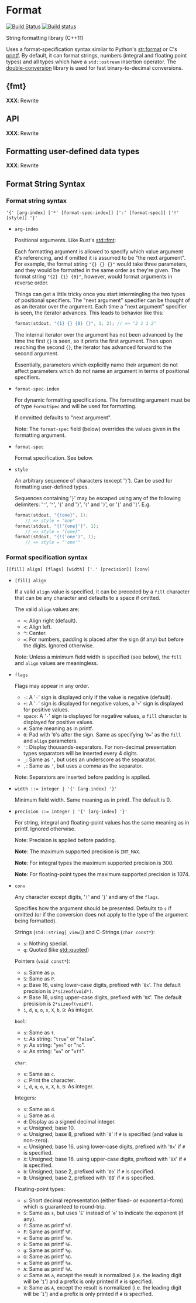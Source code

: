 # Format

[![Build Status](https://travis-ci.org/abolz/Format.svg?branch=master)](https://travis-ci.org/abolz/Format)
[![Build status](https://ci.appveyor.com/api/projects/status/un21yf9tlrfn7ebh/branch/master?svg=true)](https://ci.appveyor.com/project/abolz/format/branch/master)

String formatting library (C++11)

Uses a format-specification syntax similar to Python's [str.format](https://docs.python.org/3/library/string.html#formatstrings)
or C's [printf](http://en.cppreference.com/w/cpp/io/c/fprintf). By default, it
can format strings, numbers (integral and floating point types) and all types
which have a `std::ostream` insertion operator. The [double-conversion](https://github.com/google/double-conversion)
library is used for fast binary-to-decimal conversions.

## {fmt}

**XXX**: Rewrite

## API

**XXX**: Rewrite

## Formatting user-defined data types

**XXX**: Rewrite

## Format String Syntax

### Format string syntax

    '{' [arg-index] ['*' [format-spec-index]] [':' [format-spec]] ['!' [style]] '}'

* `arg-index`

    Positional arguments. Like Rust's
    [std::fmt](https://doc.rust-lang.org/std/fmt/#positional-parameters):

    Each formatting argument is allowed to specify which value argument it's
    referencing, and if omitted it is assumed to be "the next argument". For
    example, the format string `"{} {} {}"` would take three parameters, and
    they would be formatted in the same order as they're given. The format
    string `"{2} {1} {0}"`, however, would format arguments in reverse order.

    Things can get a little tricky once you start intermingling the two types
    of positional specifiers. The "next argument" specifier can be thought of
    as an iterator over the argument. Each time a "next argument" specifier is
    seen, the iterator advances. This leads to behavior like this:

    ```c++
    format(stdout, "{1} {} {0} {}", 1, 2); // => "2 1 1 2"
    ```

    The internal iterator over the argument has not been advanced by the time
    the first `{}` is seen, so it prints the first argument. Then upon reaching
    the second `{}`, the iterator has advanced forward to the second argument.

    Essentially, parameters which explicitly name their argument do not affect
    parameters which do not name an argument in terms of positional specifiers.

* `format-spec-index`

    For dynamic formatting specifications. The formatting argument must be of
    type `FormatSpec` and will be used for formatting.

    If ommitted defaults to "next argument".

    Note: The `format-spec` field (below) overrides the values given in the
    formatting argument.

* `format-spec`

    Format specification. See below.

* `style`

    An arbitrary sequence of characters (except '`}`'). Can be used for
    formatting user-defined types.

    Sequences containing '`}`' may be escaped using any of the following
    delimiters: '`'`', '`"`', '`{`' and '`}`', '`(`' and '`)`', or
    '`[`' and '`]`'. E.g.

    ```c++
    format(stdout, "{!one}", 1);
        // => style = "one"
    format(stdout, "{!'{one}'}", 1);
        // => style = "{one}"
    format(stdout, "{!('one')", 1);
        // => style = "'one'"
    ```

### Format specification syntax

    [[fill] align] [flags] [width] ['.' [precision]] [conv]

* `[fill] align`

    If a valid `align` value is specified, it can be preceded by a `fill`
    character that can be any character and defaults to a space if omitted.

    The valid `align` values are:

    - `>`: Align right (default).
    - `<`: Align left.
    - `^`: Center.
    - `=`: For numbers, padding is placed after the sign (if any) but before
           the digits. Ignored otherwise.

    Note: Unless a minimum field width is specified (see below), the `fill`
    and `align` values are meaningless.

* `flags`

    Flags may appear in any order.

    - `-`: A '`-`' sign is displayed only if the value is negative (default).
    - `+`: A '`-`' sign is displayed for negative values, a '`+`' sign is
           displayed for positive values.
    - `space`: A '`-`' sign is displayed for negative values, a `fill`
               character is displayed for positive values.
    - `#`: Same meaning as in printf.
    - `0`: Pad with '`0`'s after the sign. Same as specifying '`0=`' as the
           `fill` and `align` parameters.
    - `'`: Display thousands-separators. For non-decimal presentation types
           separators will be inserted every 4 digits.
    - `_`: Same as `'`, but uses an underscore as the separator.
    - `,`: Same as `'`, but uses a comma as the separator.

    Note: Separators are inserted before padding is applied.

* `width ::= integer | '{' [arg-index] '}'`

    Minimum field width. Same meaning as in printf. The default is 0.

* `precision ::= integer | '{' [arg-index] '}'`

    For string, integral and floating-point values has the same meaning as in
    printf. Ignored otherwise.

    Note: Precision is applied before padding.

    **Note**: The maximum supported precision is `INT_MAX`.

    **Note**: For integral types the maximum supported precision is 300.

    **Note**: For floating-point types the maximum supported precision is 1074.

* `conv`

    Any character except digits, '`!`' and '`}`' and any of the `flags`.

    Specifies how the argument should be presented. Defaults to `s` if omitted
    (or if the conversion does not apply to the type of the argument being
    formatted).

    Strings (`std::string[_view]`) and C-Strings (`char const*`):

    - `s`: Nothing special.
    - `q`: Quoted (like [std::quoted](http://en.cppreference.com/w/cpp/io/manip/quoted))

    Pointers (`void const*`):

    - `s`: Same as `p`.
    - `S`: Same as `P`.
    - `p`: Base 16, using lower-case digits, prefixed with '`0x`'. The default
           precision is `2*sizeof(void*)`.
    - `P`: Base 16, using upper-case digits, prefixed with '`0X`'. The default
           precision is `2*sizeof(void*)`.
    - `i`, `d`, `u`, `o`, `x`, `X`, `b`, `B`: As integer.

    `bool`:

    - `s`: Same as `t`.
    - `t`: As string: "`true`" or "`false`".
    - `y`: As string: "`yes`" or "`no`".
    - `o`: As string: "`on`" or "`off`".

    `char`:

    - `s`: Same as `c`.
    - `c`: Print the character.
    - `i`, `d`, `u`, `o`, `x`, `X`, `b`, `B`: As integer.

    Integers:

    - `s`: Same as `d`.
    - `i`: Same as `d`.
    - `d`: Display as a signed decimal integer.
    - `u`: Unsigned; base 10.
    - `o`: Unsigned; base 8, prefixed with '`0`' if `#` is specified (and
           value is non-zero).
    - `x`: Unsigned; base 16, using lower-case digits, prefixed with '`0x`'
           if `#` is specified.
    - `X`: Unsigned; base 16. using upper-case digits, prefixed with '`0X`'
           if `#` is specified.
    - `b`: Unsigned; base 2, prefixed with '`0b`' if `#` is specified.
    - `B`: Unsigned; base 2, prefixed with '`0B`' if `#` is specified.

    Floating-point types:

    - `s`: Short decimal representation (either fixed- or exponential-form)
           which is guaranteed to round-trip.
    - `S`: Same as `s`, but uses '`E`' instead of '`e`' to indicate the
           exponent (if any).
    - `f`: Same as printf `%f`.
    - `F`: Same as printf `%F`.
    - `e`: Same as printf `%e`.
    - `E`: Same as printf `%E`.
    - `g`: Same as printf `%g`.
    - `G`: Same as printf `%G`.
    - `a`: Same as printf `%a`.
    - `A`: Same as printf `%A`.
    - `x`: Same as `a`, except the result is normalized (i.e. the leading
           digit will be '`1`') and a prefix is only printed if `#` is
           specified.
    - `X`: Same as `A`, except the result is normalized (i.e. the leading
           digit will be '`1`') and a prefix is only printed if `#` is
           specified.
